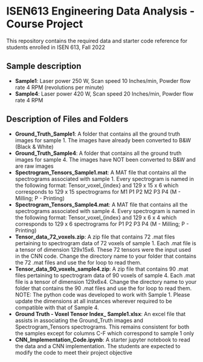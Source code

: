 # ISEN613 Engineering Data Analysis - Course Project
This repository contains the required data and starter code reference for students enrolled in ISEN 613, Fall 2022

## Sample description
- **Sample1**: Laser power 250 W, Scan speed 10 Inches/min,	Powder flow rate 4 RPM (revolutions per minute)
- **Sample4**: Laser power 420 W, Scan speed 20 Inches/min,	Powder flow rate 4 RPM

## Description of Files and Folders
- **Ground_Truth_Sample1**: A folder that contains all the ground truth images for sample 1. The images have already been converted to B&W (Black & White)
- **Ground_Truth_Sample4**: A folder that contains all the ground truth images for sample 4. The images have NOT been converted to B&W and are raw images
- **Spectrogram_Tensors_Sample1.mat**: A MAT file that contains all the spectrograms associated with sample 1. Every spectrogram is named in the following format: Tensor_voxel_{index} and 129 x 15 x 6 which corresponds to 129 x 15 spectrograms for M1 P1 P2 M2 P3 P4 (M - Milling; P - Printing)
- **Spectrogram_Tensors_Sample4.mat**: A MAT file that contains all the spectrograms associated with sample 4. Every spectrogram is named in the following format: Tensor_voxel_{index} and 129 x 6 x 4 which corresponds to 129 x 6 spectrograms for P1 P2 P3 P4 (M - Milling; P - Printing)
- **Tensor_data_72_voxels.zip**: A zip file that contains 72 .mat files pertaining to spectrogram data of 72 voxels of sample 1. Each .mat file is a tensor of dimension 129x15x6. These 72 tensors were the input used in the CNN code. Change the directory name to your folder that contains the 72 .mat files and use the for loop to read them.
- **Tensor_data_90_voxels_sample4.zip**: A zip file that contains 90 .mat files pertaining to spectrogram data of 90 voxels of sample 4. Each .mat file is a tensor of dimension 129x6x4. Change the directory name to your folder that contains the 90 .mat files and use the for loop to read them. NOTE: The python code was developed to work with Sample 1. Please update the dimensions at all instances wherever required to be compatible with that of Sample 4.
- **Ground Truth - Voxel Tensor Index_ Sample1.xlsx**: An excel file that assists in associating the Ground_Truth images and Spectrogram_Tensors spectrograms. This remains consistent for both the samples except for columns C-F which correspond to sample 1 only
- **CNN_Implementation_Code.ipynb**: A starter jupyter notebook to read the data and a CNN implementation. The students are expected to modify the code to meet their project objective


